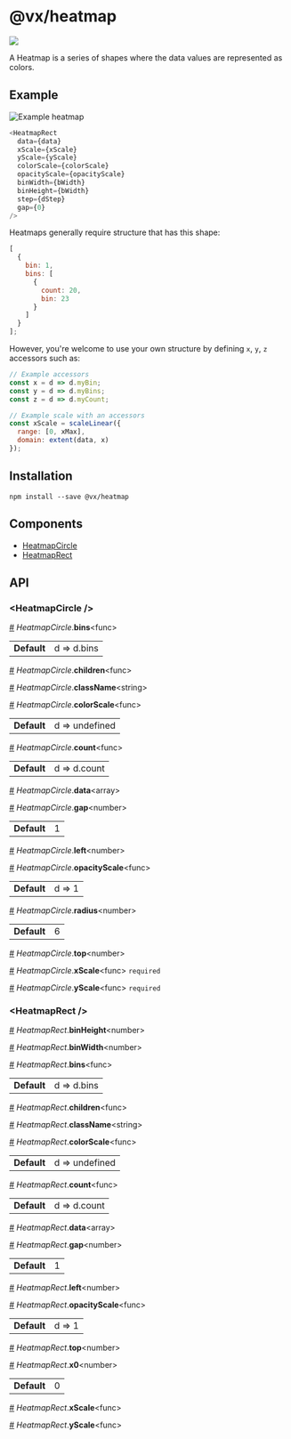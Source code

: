 # @vx/heatmap

<a title="@vx/heatmap npm downloads" href="https://www.npmjs.com/package/@vx/heatmap">
  <img src="https://img.shields.io/npm/dm/@vx/heatmap.svg?style=flat-square" />
</a>

A Heatmap is a series of shapes where the data values are represented as colors.

## Example

![Example heatmap](http://i.imgur.com/OzSD3X3.png)

```js
<HeatmapRect
  data={data}
  xScale={xScale}
  yScale={yScale}
  colorScale={colorScale}
  opacityScale={opacityScale}
  binWidth={bWidth}
  binHeight={bWidth}
  step={dStep}
  gap={0}
/>
```

Heatmaps generally require structure that has this shape:

```js
[
  {
    bin: 1,
    bins: [
      {
        count: 20,
        bin: 23
      }
    ]
  }
];
```

However, you're welcome to use your own structure by defining `x`, `y`, `z` accessors such as:

```js
// Example accessors
const x = d => d.myBin;
const y = d => d.myBins;
const z = d => d.myCount;

// Example scale with an accessors
const xScale = scaleLinear({
  range: [0, xMax],
  domain: extent(data, x)
});
```


## Installation

```
npm install --save @vx/heatmap
```


## Components



  - [HeatmapCircle](#heatmapcircle-)
  - [HeatmapRect](#heatmaprect-)

## API



### &lt;HeatmapCircle /&gt;


<a name="HeatmapCircle__bins" href="#HeatmapCircle__bins">#</a> *HeatmapCircle*.**bins**&lt;func&gt;  <table><tr><td><strong>Default</strong></td><td>d => d.bins</td></td></table>

<a name="HeatmapCircle__children" href="#HeatmapCircle__children">#</a> *HeatmapCircle*.**children**&lt;func&gt;  

<a name="HeatmapCircle__className" href="#HeatmapCircle__className">#</a> *HeatmapCircle*.**className**&lt;string&gt;  

<a name="HeatmapCircle__colorScale" href="#HeatmapCircle__colorScale">#</a> *HeatmapCircle*.**colorScale**&lt;func&gt;  <table><tr><td><strong>Default</strong></td><td>d => undefined</td></td></table>

<a name="HeatmapCircle__count" href="#HeatmapCircle__count">#</a> *HeatmapCircle*.**count**&lt;func&gt;  <table><tr><td><strong>Default</strong></td><td>d => d.count</td></td></table>

<a name="HeatmapCircle__data" href="#HeatmapCircle__data">#</a> *HeatmapCircle*.**data**&lt;array&gt;  

<a name="HeatmapCircle__gap" href="#HeatmapCircle__gap">#</a> *HeatmapCircle*.**gap**&lt;number&gt;  <table><tr><td><strong>Default</strong></td><td>1</td></td></table>

<a name="HeatmapCircle__left" href="#HeatmapCircle__left">#</a> *HeatmapCircle*.**left**&lt;number&gt;  

<a name="HeatmapCircle__opacityScale" href="#HeatmapCircle__opacityScale">#</a> *HeatmapCircle*.**opacityScale**&lt;func&gt;  <table><tr><td><strong>Default</strong></td><td>d => 1</td></td></table>

<a name="HeatmapCircle__radius" href="#HeatmapCircle__radius">#</a> *HeatmapCircle*.**radius**&lt;number&gt;  <table><tr><td><strong>Default</strong></td><td>6</td></td></table>

<a name="HeatmapCircle__top" href="#HeatmapCircle__top">#</a> *HeatmapCircle*.**top**&lt;number&gt;  

<a name="HeatmapCircle__xScale" href="#HeatmapCircle__xScale">#</a> *HeatmapCircle*.**xScale**&lt;func&gt; `required` 

<a name="HeatmapCircle__yScale" href="#HeatmapCircle__yScale">#</a> *HeatmapCircle*.**yScale**&lt;func&gt; `required` 

### &lt;HeatmapRect /&gt;


<a name="HeatmapRect__binHeight" href="#HeatmapRect__binHeight">#</a> *HeatmapRect*.**binHeight**&lt;number&gt;  

<a name="HeatmapRect__binWidth" href="#HeatmapRect__binWidth">#</a> *HeatmapRect*.**binWidth**&lt;number&gt;  

<a name="HeatmapRect__bins" href="#HeatmapRect__bins">#</a> *HeatmapRect*.**bins**&lt;func&gt;  <table><tr><td><strong>Default</strong></td><td>d => d.bins</td></td></table>

<a name="HeatmapRect__children" href="#HeatmapRect__children">#</a> *HeatmapRect*.**children**&lt;func&gt;  

<a name="HeatmapRect__className" href="#HeatmapRect__className">#</a> *HeatmapRect*.**className**&lt;string&gt;  

<a name="HeatmapRect__colorScale" href="#HeatmapRect__colorScale">#</a> *HeatmapRect*.**colorScale**&lt;func&gt;  <table><tr><td><strong>Default</strong></td><td>d => undefined</td></td></table>

<a name="HeatmapRect__count" href="#HeatmapRect__count">#</a> *HeatmapRect*.**count**&lt;func&gt;  <table><tr><td><strong>Default</strong></td><td>d => d.count</td></td></table>

<a name="HeatmapRect__data" href="#HeatmapRect__data">#</a> *HeatmapRect*.**data**&lt;array&gt;  

<a name="HeatmapRect__gap" href="#HeatmapRect__gap">#</a> *HeatmapRect*.**gap**&lt;number&gt;  <table><tr><td><strong>Default</strong></td><td>1</td></td></table>

<a name="HeatmapRect__left" href="#HeatmapRect__left">#</a> *HeatmapRect*.**left**&lt;number&gt;  

<a name="HeatmapRect__opacityScale" href="#HeatmapRect__opacityScale">#</a> *HeatmapRect*.**opacityScale**&lt;func&gt;  <table><tr><td><strong>Default</strong></td><td>d => 1</td></td></table>

<a name="HeatmapRect__top" href="#HeatmapRect__top">#</a> *HeatmapRect*.**top**&lt;number&gt;  

<a name="HeatmapRect__x0" href="#HeatmapRect__x0">#</a> *HeatmapRect*.**x0**&lt;number&gt;  <table><tr><td><strong>Default</strong></td><td>0</td></td></table>

<a name="HeatmapRect__xScale" href="#HeatmapRect__xScale">#</a> *HeatmapRect*.**xScale**&lt;func&gt;  

<a name="HeatmapRect__yScale" href="#HeatmapRect__yScale">#</a> *HeatmapRect*.**yScale**&lt;func&gt;  
